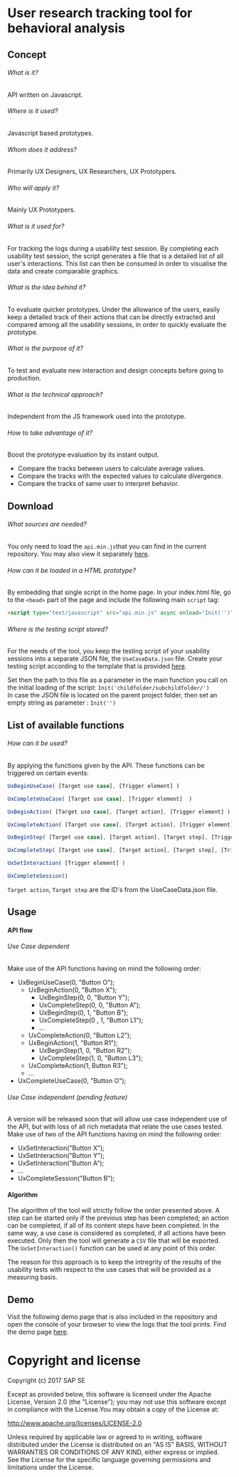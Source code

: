 # User research tracking tool for behavioral analysis

## Concept

###### What is it?
API written on Javascript.
###### Where is it used?
Javascript based prototypes.
###### Whom does it address?
Primarily UX Designers, UX Researchers, UX Prototypers.
###### Who will apply it?
Mainly UX Prototypers.
###### What is it used for?
For tracking the logs during a usability test session. By completing each usability test session, the script generates a file that is a detailed list of all user's interactions. This list can then be consumed in order to visualise the data and create comparable graphics.
###### What is the idea behind it?
To evaluate quicker prototypes. Under the allowance of the users, easily keep a detailed track of their actions that can be directly extracted and compared among all the usability sessions, in order to quickly evaluate the prototype.
###### What is the purpose of it?
To test and evaluate new interaction and design concepts before going to production.
###### What is the technical approach?
Independent from the JS framework used into the prototype.
###### How to take advantage of it?
Boost the prototype evaluation by its instant output.
* Compare the tracks between users to calculate average values.
* Compare the tracks with the expected values to calculate divergence.
* Compare the tracks of same user to interpret behavior.

## Download
###### What sources are needed?
You only need to load the ```api.min.js```that you can find in the current repository. You may also view it separately [here](https://github.com/SAP/ux-tracking-tool/blob/master/api.min.js).
###### How can it be loaded in a HTML prototype?
By embedding that single script in the home page. In your index.html file, go to the `<head>` part of the page and include the following main ```script``` tag:
```html
<script type="text/javascript" src="api.min.js" async onload="Init('')"></script>
```
###### Where is the testing script stored? 
For the needs of the tool, you keep the testing script of your usability sessions into a separate JSON file, the ```UseCaseData.json``` file. Create your testing script according to the template that is provided [here](https://github.com/SAP/ux-tracking-tool/blob/master/UseCaseData.json).     

Set then the path to this file as a parameter in the main function you call on the initial loading of the script: ```Init('childfolder/subchildfolder/')```      
In case the JSON file is located on the parent project folder, then set an empty string as parameter : ```Init('')```     

## List of available functions
###### How can it be used?     
By applying the functions given by the API. These functions can be triggered on certain events:

```javascript
UxBeginUseCase( [Target use case], [Trigger element] )
```
```javascript
UxCompleteUseCase( [Target use case], [Trigger element]  )
```
```javascript
UxBeginAction( [Target use case], [Target action], [Trigger element] )
```
```javascript
UxCompleteAction( [Target use case], [Target action], [Trigger element] )
```
```javascript
UxBeginStep( [Target use case], [Target action], [Target step], [Trigger element] )
```
```javascript
UxCompleteStep( [Target use case], [Target action], [Target step], [Trigger element] )
```
```javascript
UxSetInteraction( [Trigger element] )
```
```javascript
UxCompleteSession()
```

```Target action```, ```Target step``` are the ID's from the UseCaseData.json file.

## Usage
#### API flow
###### Use Case dependent
Make use of the API functions having on mind the following order:     
* UxBeginUseCase(0, "Button O");
   * UxBeginAction(0, "Button X");
       * UxBeginStep(0, 0, "Button Y");
       * UxCompleteStep(0, 0, "Button A");
       * UxBeginStep(0, 1, "Button B");
       * UxCompleteStep(0 , 1, "Button L1");
       * ...
   * UxCompleteAction(0, "Button L2");
   * UxBeginAction(1, "Button R1");
       * UxBeginStep(1, 0, "Button R2");
       * UxCompleteStep(1, 0, "Button L3");
   * UxCompleteAction(1, Button R3");
   * ...
* UxCompleteUseCase(0, "Button O");

###### Use Case independent (pending feature)
A version will be released soon that will allow use case independent use of the API, but with loss of all rich metadata that relate the use cases tested. Make use of two of the API functions having on mind the following order:
* UxSetInteraction("Button X");
* UxSetInteraction("Button Y");
* UxSetInteraction("Button A");
* ...
* UxCompleteSession("Button B");

#### Algorithm

The algorithm of the tool will strictly follow the order presented above. A step can be started only if the previous step has been completed; an action can be completed, if all of its content steps have been completed. In the same way, a use case is considered as completed, if all actions have been executed. Only then the tool will generate a ```CSV``` file that will be exported. The ```UxSetInteraction()``` function can be used at any point of this order.

The reason for this approach is to keep the intregrity of the results of the usability tests with respect to the use cases that will be provided as a measuring basis.

## Demo
Visit the following demo page that is also included in the repository and open the console of your browser to view the logs that the tool prints. Find the demo page [here](https://sap.github.io/ux-tracking-tool/demo).

# Copyright and license

Copyright (c) 2017 SAP SE

Except as provided below, this software is licensed under the Apache License, Version 2.0 (the "License"); you may not use this software except in compliance with the License.You may obtain a copy of the License at:

http://www.apache.org/licenses/LICENSE-2.0

Unless required by applicable law or agreed to in writing, software distributed under the License is distributed on an "AS IS" BASIS, WITHOUT WARRANTIES OR CONDITIONS OF ANY KIND, either express or implied. See the License for the specific language governing permissions and limitations under the License.
